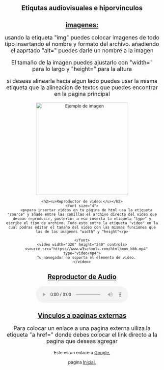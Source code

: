 <html lang="es">
<body style="background-color": lightgrey;>
	<center><h2>Etiqutas audiovisuales e hiporvinculos</h2>
    <h2><u>imagenes:</u></h2>
    <font size="4">
    <p>usando la etiqueta "img" puedes colocar imagenes de todo tipo insertando el nombre y formato del archivo. añadiendo el aaprtado "alt=" puedes darle un nombre a la imagen </p>
    <p>El tamaño de la imagen puedes ajustarlo con "width=" para lo largo y "height=" para la altura</p>
    <p>si deseas alinearla hacia algun lado puedes usar la misma etiqueta que la alineacion de textos que puedes encontrar en la pagina principal</p>
    </font>
    <img src="night.jpg" alt="Ejemplo de imagen" width="300" height="300">

    <h2><u>Reproductor de video:</u></h2>
    <font size="4">
    	<p>para insertar videos en tu página de html usa la etiqueta "source" y añade entre las comillas el archivo directo del video que deseas reproducir, posterior a eso inserta la etiqueta "type" y escribe el tipo de archivo. Todo esto entre la etiqueta "video" en la cual podras editar el tamaño del video con las mismas funciones que las de las imagenes "width" y "height"</p>

    </font>
    <video width="320" height="240" controls>
        <source src="https://www.w3schools.com/html/mov_bbb.mp4" type="video/mp4">
        Tu navegador no soporta el elemento de video.
    </video>


<h2><u>Reproductor de Audio</u></h2>
    <audio controls>
    	<font size="4">
    		<p> La forma de insertar audios funciona exactamente de la misma forma que funciona insertar videos. colocas el archivo junto a el tipo de contenido que estas insertando en este caso, audio</p>
    	</font>
        <source src="https://www.soundhelix.com/examples/mp3/SoundHelix-Song-1.mp3" type="audio/mpeg">
        Tu navegador no soporta el elemento de audio.
    </audio>


<h2><u>Vinculos a paginas externas</u></h2>
<font size="4">
	<p>Para colocar un enlace a una pagina externa uiliza la etiqueta "a href=" donde debes colocar el link directo a la pagina que deseas agregar</p>
	

</font>
<p>Este es un enlace a <a href="https://www.google.com" target="_blank"> Google.</a></p>
 <p>pagina <a href="https://emma-gay.github.io/index0/"> Inicial.</p>
</body>
</center>
</body>
</html>
